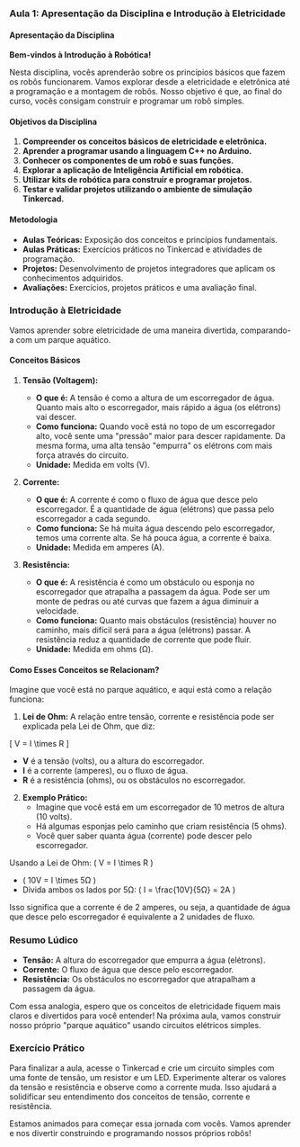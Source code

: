 ### Aula 1: Apresentação da Disciplina e Introdução à Eletricidade

#### Apresentação da Disciplina

**Bem-vindos à Introdução à Robótica!**

Nesta disciplina, vocês aprenderão sobre os princípios básicos que fazem os robôs funcionarem. Vamos explorar desde a eletricidade e eletrônica até a programação e a montagem de robôs. Nosso objetivo é que, ao final do curso, vocês consigam construir e programar um robô simples.

#### Objetivos da Disciplina

1. **Compreender os conceitos básicos de eletricidade e eletrônica.**
2. **Aprender a programar usando a linguagem C++ no Arduino.**
3. **Conhecer os componentes de um robô e suas funções.**
4. **Explorar a aplicação de Inteligência Artificial em robótica.**
5. **Utilizar kits de robótica para construir e programar projetos.**
6. **Testar e validar projetos utilizando o ambiente de simulação Tinkercad.**

#### Metodologia

- **Aulas Teóricas:** Exposição dos conceitos e princípios fundamentais.
- **Aulas Práticas:** Exercícios práticos no Tinkercad e atividades de programação.
- **Projetos:** Desenvolvimento de projetos integradores que aplicam os conhecimentos adquiridos.
- **Avaliações:** Exercícios, projetos práticos e uma avaliação final.

### Introdução à Eletricidade

Vamos aprender sobre eletricidade de uma maneira divertida, comparando-a com um parque aquático. 

#### Conceitos Básicos

1. **Tensão (Voltagem):**
   - **O que é:** A tensão é como a altura de um escorregador de água. Quanto mais alto o escorregador, mais rápido a água (os elétrons) vai descer.
   - **Como funciona:** Quando você está no topo de um escorregador alto, você sente uma "pressão" maior para descer rapidamente. Da mesma forma, uma alta tensão "empurra" os elétrons com mais força através do circuito.
   - **Unidade:** Medida em volts (V).

2. **Corrente:**
   - **O que é:** A corrente é como o fluxo de água que desce pelo escorregador. É a quantidade de água (elétrons) que passa pelo escorregador a cada segundo.
   - **Como funciona:** Se há muita água descendo pelo escorregador, temos uma corrente alta. Se há pouca água, a corrente é baixa.
   - **Unidade:** Medida em amperes (A).

3. **Resistência:**
   - **O que é:** A resistência é como um obstáculo ou esponja no escorregador que atrapalha a passagem da água. Pode ser um monte de pedras ou até curvas que fazem a água diminuir a velocidade.
   - **Como funciona:** Quanto mais obstáculos (resistência) houver no caminho, mais difícil será para a água (elétrons) passar. A resistência reduz a quantidade de corrente que pode fluir.
   - **Unidade:** Medida em ohms (Ω).

#### Como Esses Conceitos se Relacionam?

Imagine que você está no parque aquático, e aqui está como a relação funciona:

1. **Lei de Ohm:** A relação entre tensão, corrente e resistência pode ser explicada pela Lei de Ohm, que diz:

\[ V = I \times R \]

- **V** é a tensão (volts), ou a altura do escorregador.
- **I** é a corrente (amperes), ou o fluxo de água.
- **R** é a resistência (ohms), ou os obstáculos no escorregador.

2. **Exemplo Prático:**
   - Imagine que você está em um escorregador de 10 metros de altura (10 volts).
   - Há algumas esponjas pelo caminho que criam resistência (5 ohms).
   - Você quer saber quanta água (corrente) pode descer pelo escorregador.

Usando a Lei de Ohm: \( V = I \times R \)

- \( 10V = I \times 5Ω \)
- Divida ambos os lados por 5Ω: \( I = \frac{10V}{5Ω} = 2A \)

Isso significa que a corrente é de 2 amperes, ou seja, a quantidade de água que desce pelo escorregador é equivalente a 2 unidades de fluxo.

### Resumo Lúdico

- **Tensão:** A altura do escorregador que empurra a água (elétrons).
- **Corrente:** O fluxo de água que desce pelo escorregador.
- **Resistência:** Os obstáculos no escorregador que atrapalham a passagem da água.

Com essa analogia, espero que os conceitos de eletricidade fiquem mais claros e divertidos para você entender! Na próxima aula, vamos construir nosso próprio "parque aquático" usando circuitos elétricos simples.

### Exercício Prático

Para finalizar a aula, acesse o Tinkercad e crie um circuito simples com uma fonte de tensão, um resistor e um LED. Experimente alterar os valores da tensão e resistência e observe como a corrente muda. Isso ajudará a solidificar seu entendimento dos conceitos de tensão, corrente e resistência.

Estamos animados para começar essa jornada com vocês. Vamos aprender e nos divertir construindo e programando nossos próprios robôs!